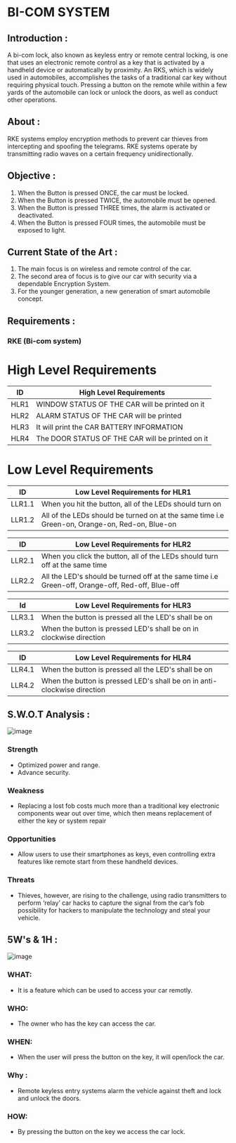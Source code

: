 
#  BI-COM SYSTEM
## Introduction :
A bi-com lock, also known as keyless entry or remote central locking, is one that uses an electronic remote control as a key that is activated by a handheld device or automatically by proximity. An RKS, which is widely used in automobiles, accomplishes the tasks of a traditional car key without requiring physical touch. Pressing a button on the remote while within a few yards of the automobile can lock or unlock the doors, as well as conduct other operations.

## About :
RKE systems employ encryption methods to prevent car thieves from intercepting and spoofing the telegrams. RKE systems operate by transmitting radio waves on a certain frequency unidirectionally.

## Objective :
1. When the Button is pressed ONCE, the car must be locked.
2. When the Button is pressed TWICE, the automobile must be opened.
3. When the Button is pressed THREE times, the alarm is activated or deactivated.
4. When the Button is pressed FOUR times, the automobile must be exposed to light.

## Current State of the Art :
1. The main focus is on wireless and remote control of the car.
2. The second area of focus is to give our car with security via a dependable Encryption System.
3. For the younger generation, a new generation of smart automobile concept.

## Requirements : 
### RKE (Bi-com system)

# High Level Requirements

| ID | High Level Requirements |
| -------- | -------------- |
| HLR1 | WINDOW STATUS OF THE CAR will be printed on it |
| HLR2 | ALARM STATUS OF THE CAR will be printed |
| HLR3 | It will print the CAR BATTERY INFORMATION |
| HLR4 | The DOOR STATUS OF THE CAR will be printed on it |

# Low Level Requirements
| ID         | Low Level Requirements for HLR1   | 
| --------    | ---------------          |  
| LLR1.1      | When you hit the button, all of the LEDs should turn on   | 
| LLR1.2      | All of the LEDs should be turned on at the same time i.e Green-on, Orange-on, Red-on, Blue-on|

| ID         | Low Level Requirements for HLR2   |  
|  --------     |  --------     | 
| LLR2.1        | When you click the button, all of the LEDs should turn off at the same time   |
| LLR2.2      | All the LED's should be turned off at the same time i.e Green-off, Orange-off, Red-off, Blue-off|


| Id          | Low Level Requirements for HLR3   |  
|  --------      |  --------       | 
| LLR3.1        | When the button is pressed all the LED's shall be on    |
| LLR3.2        | When the button is pressed LED's shall be on in clockwise direction | 

| ID          | Low Level Requirements for HLR4   |  
| --------    |  --------      |  
| LLR4.1        | When the button is pressed all the LED's shall be on    | 
| LLR4.2        | When the button is pressed LED's shall be on in anti-clockwise direction |




##  S.W.O.T Analysis :
![image](https://user-images.githubusercontent.com/98873866/157833021-3af01a62-64dd-4cc1-8822-ceed6a3105bb.png)

### Strength
* Optimized power and range.
* Advance security.
### Weakness
* Replacing a lost fob costs much more than a traditional key electronic components wear out over time, which then means replacement of either the key or system repair
### Opportunities
* Allow users to use their smartphones as keys, even controlling extra features like remote start from these handheld devices.
	
### Threats
* Thieves, however, are rising to the challenge, using radio transmitters to perform ‘relay’ car hacks to capture the signal from the car’s fob 
possibility for hackers to manipulate the technology and steal your vehicle.


## 5W's & 1H :

![image](https://user-images.githubusercontent.com/98873866/157835000-7bf33ed6-2dc1-41c7-82b1-933e75c7b107.png)


### WHAT:
* It is a feature which can be used to access your car remotly.

### WHO:
* The owner who has the key can access the car.

### WHEN:
* When the user will press the button on the key, it will open/lock the car.

### Why :
* Remote keyless entry systems alarm the vehicle against theft and lock and unlock the doors.

### HOW:
* By pressing the button on the key we access the car lock.



